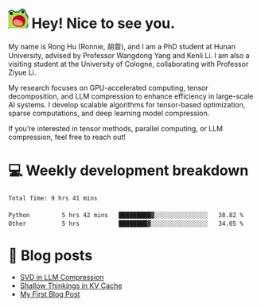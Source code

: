 <h1><img src="sticker/frog-wow-scroll.gif" width="40"/> Hey! Nice to see you.</h1>

My name is Rong Hu (Ronnie, 胡蓉), and I am a PhD student at Hunan University, advised by Professor Wangdong Yang and Kenli Li. I am also a visiting student at the University of Cologne, collaborating with Professor Ziyue Li.

My research focuses on GPU-accelerated computing, tensor decomposition, and LLM compression to enhance efficiency in large-scale AI systems. I develop scalable algorithms for tensor-based optimization, sparse computations, and deep learning model compression.

If you’re interested in tensor methods, parallel computing, or LLM compression, feel free to reach out!



# :computer: Weekly development breakdown
<!--START_SECTION:waka-->

```txt
Total Time: 9 hrs 41 mins

Python         5 hrs 42 mins   █████████▓░░░░░░░░░░░░░░░   38.82 %
Other          5 hrs           ████████▓░░░░░░░░░░░░░░░░   34.05 %
```

<!--END_SECTION:waka-->




# :bookmark_tabs: Blog posts
<!-- BLOG-POST-LIST:START -->
- [SVD in LLM Compression](http://rhu2xx.github.io/2025/07/21/SVD-in-LLM-Compression/)
- [Shallow Thinkings in KV Cache](https://medium.com/@rhu2xx/shallow-thinkings-in-kv-cache-898459330858?source=rss-db674d80abb6------2)
- [My First Blog Post](http://rhu2xx.github.io/2024/07/21/first-blog-post/)
<!-- BLOG-POST-LIST:END -->




















<!--
**rhu2xx/rhu2xx** is a ✨ _special_ ✨ repository because its `README.md` (this file) appears on your GitHub profile.

Here are some ideas to get you started:

- 🔭 I’m currently working on ...
- 🌱 I’m currently learning ...
- 👯 I’m looking to collaborate on ...
- 🤔 I’m looking for help with ...
- 💬 Ask me about ...
- 📫 How to reach me: ...
- 😄 Pronouns: ...
- ⚡ Fun fact: ...
-->
